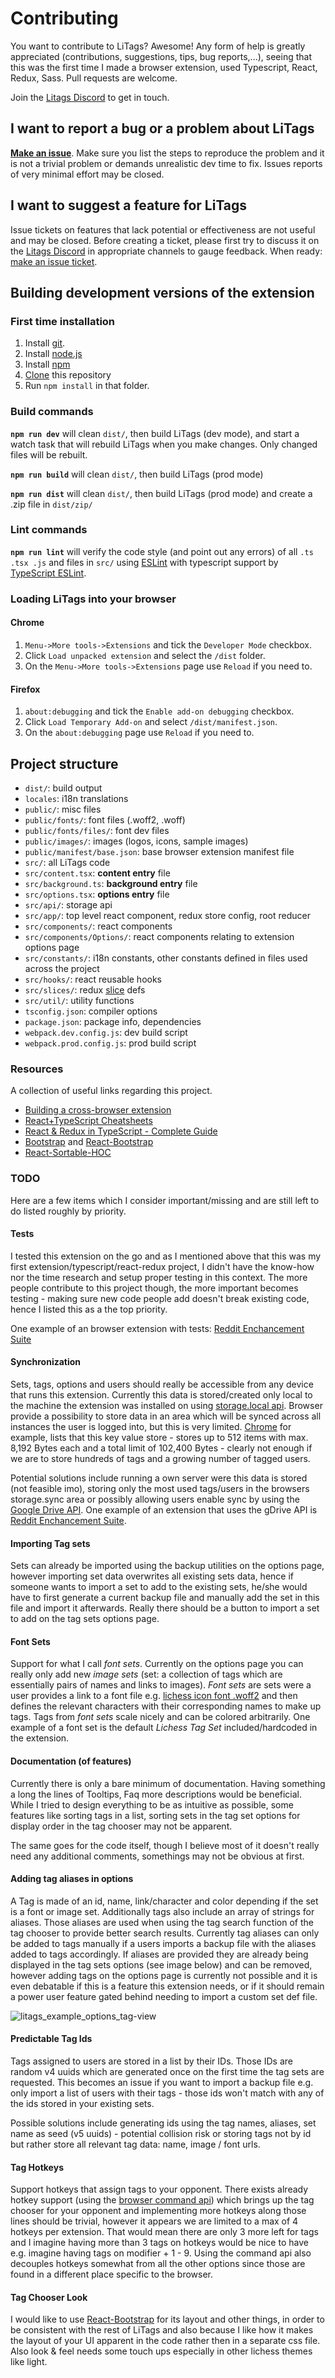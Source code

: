 Contributing
============

You want to contribute to LiTags? Awesome! Any form of help is greatly appreciated 
(contributions, suggestions, tips, bug reports,...), seeing that this was the first time I made a browser extension, 
used Typescript, React, Redux, Sass. Pull requests are welcome.

Join the [Litags Discord](https://discord.gg/4d7QWUK) to get in touch.

## I want to report a bug or a problem about LiTags

[__Make an issue__](https://github.com/mpunkenhofer/litags/issues/new). Make sure you list the steps to reproduce the 
problem and it is not a trivial problem or demands unrealistic dev time to fix. Issues reports of very minimal effort 
may be closed. 

## I want to suggest a feature for LiTags

Issue tickets on features that lack potential or effectiveness are not useful and may be closed. Before creating a 
ticket, please first try to discuss it on the [Litags Discord](https://discord.gg/4d7QWUK) in appropriate channels to
gauge feedback. When ready: [make an issue ticket](https://github.com/mpunkenhofer/litags/issues/new).

## Building development versions of the extension

### First time installation

1. Install [git](https://git-scm.com/).
2. Install [node.js](https://nodejs.org)
3. Install [npm](https://www.npmjs.com/get-npm)
4. [Clone](https://help.github.com/articles/cloning-a-repository/) this repository 
5. Run `npm install` in that folder.

### Build commands

**`npm run dev`** will clean `dist/`, then build LiTags (dev mode), and start a watch task that will rebuild LiTags when 
you make changes. Only changed files will be rebuilt.

**`npm run build`** will clean `dist/`, then build LiTags (prod mode)

**`npm run dist`** will clean `dist/`, then build LiTags (prod mode) and create a .zip file in `dist/zip/`

### Lint commands

**`npm run lint`** will verify the code style (and point out any errors) of all `.ts .tsx .js` and files in `src/` 
using  [ESLint](http://eslint.org/) with typescript support by 
[TypeScript ESLint](https://github.com/typescript-eslint/typescript-eslint).

### Loading LiTags into your browser

#### Chrome

1. `Menu->More tools->Extensions` and tick the `Developer Mode` checkbox.
2. Click `Load unpacked extension` and select the `/dist` folder.
3. On the `Menu->More tools->Extensions` page use `Reload` if you need to.

#### Firefox

1. `about:debugging` and tick the `Enable add-on debugging` checkbox.
2. Click `Load Temporary Add-on` and select `/dist/manifest.json`.
3. On  the `about:debugging` page use `Reload` if you need to.

## Project structure

  - `dist/`: build output
  - `locales`: i18n translations
  - `public/`: misc files
  - `public/fonts/`: font files (.woff2, .woff)
  - `public/fonts/files/`: font dev files
  - `public/images/`: images (logos, icons, sample images)
  - `public/manifest/base.json`: base browser extension manifest file
  - `src/`: all LiTags code
  - `src/content.tsx`: **content entry** file
  - `src/background.ts`: **background entry** file
  - `src/options.tsx`: **options entry** file
  - `src/api/`: storage api 
  - `src/app/`: top level react component, redux store config, root reducer
  - `src/components/`: react components
  - `src/components/Options/`: react components relating to extension options page
  - `src/constants/`: i18n constants, other constants defined in files used across the project
  - `src/hooks/`: react reusable hooks
  - `src/slices/`: redux [slice](https://redux-toolkit.js.org/api/createslice/) defs 
  - `src/util/`: utility functions
  - `tsconfig.json`: compiler options
  - `package.json`: package info, dependencies
  - `webpack.dev.config.js`: dev build script
  - `webpack.prod.config.js`: prod build script

### Resources

A collection of useful links regarding this project.
- [Building a cross-browser extension](https://developer.mozilla.org/en-US/docs/Mozilla/Add-ons/WebExtensions/Build_a_cross_browser_extension)
- [React+TypeScript Cheatsheets](https://github.com/typescript-cheatsheets/react-typescript-cheatsheet)
- [React & Redux in TypeScript - Complete Guide](https://github.com/piotrwitek/react-redux-typescript-guide)
- [Bootstrap](https://getbootstrap.com/) and [React-Bootstrap](https://react-bootstrap.github.io/)
- [React-Sortable-HOC](https://github.com/clauderic/react-sortable-hoc)
  
### TODO

Here are a few items which I consider important/missing and are still left to do listed roughly by priority. 

#### Tests

I tested this extension on the go and as I mentioned above that this was my first extension/typescript/react-redux 
project, I didn't have the know-how nor the time research and setup proper testing in this context. The more people 
contribute to this project though, the more important becomes testing - making sure new code people add doesn't break
existing code, hence I listed this as a the top priority.  

One example of an browser extension with tests: 
[Reddit Enchancement Suite](https://github.com/honestbleeps/Reddit-Enhancement-Suite)

#### Synchronization

Sets, tags, options and users should really be accessible from any device that runs this extension. Currently this data 
is stored/created only local to the machine the extension was installed on using 
[storage.local api](https://developer.mozilla.org/en-US/docs/Mozilla/Add-ons/WebExtensions/API/storage/local). Browser
provide a possibility to store data in an area which will be synced across all instances the user is logged into, but 
this is very limited. [Chrome](https://developer.chrome.com/apps/storage#property-sync) for example, lists that this key 
value store - stores up to 512 items with max. 8,192 Bytes each and a total limit of 102,400 Bytes - clearly not enough 
if we are to store hundreds of tags and a growing number of tagged users. 

Potential solutions include running a own server were this data is stored (not feasible imo), storing only the most 
used tags/users in the browsers storage.sync area or possibly allowing users enable sync by using the 
[Google Drive API](https://developers.google.com/drive/api/v3/reference). 
One example of an extension that uses the gDrive API is 
[Reddit Enchancement Suite](https://github.com/honestbleeps/Reddit-Enhancement-Suite).

#### Importing Tag sets

Sets can already be imported using the backup utilities on the options page, however importing set data overwrites all
existing sets data, hence if someone wants to import a set to add to the existing sets, he/she would have to first 
generate a current backup file and manually add the set in this file and import it afterwards. Really there should be
a button to import a set to add on the tag sets options page. 

#### Font Sets

Support for what I call _font sets_. Currently on the options page you can really only add new _image sets_ 
(set: a collection of tags which are essentially pairs of names and links to images). _Font sets_ are sets were a user
provides a link to a font file e.g. 
[lichess icon font .woff2](https://github.com/ornicar/lila/blob/master/public/font/lichess.chess.woff2) and then defines
the relevant characters with their corresponding names to make up tags. Tags from _font sets_ scale nicely and can be 
colored arbitrarily. One example of a font set is the default _Lichess Tag Set_ included/hardcoded in the extension.

#### Documentation (of features) 

Currently there is only a bare minimum of documentation. Having something a long the lines of Tooltips, Faq more 
descriptions would be beneficial. While I tried to design everything to be as intuitive as possible, some features like
sorting tags in a list, sorting sets in the tag set options for display order in the tag chooser may not be apparent. 

The same goes for the code itself, though I believe most of it doesn't really need any additional comments, somethings
may not be obvious at first.

#### Adding tag aliases in options

A Tag is made of an id, name, link/character and color depending if the set is a font or image set. Additionally tags
also include an array of strings for aliases. Those aliases are used when using the tag search function of the tag 
chooser to provide better search results. Currently tag aliases can only be added to tags manually if a users imports
a backup file with the aliases added to tags accordingly. If aliases are provided they are already being displayed
in the tag sets options (see image below) and can be removed, however adding tags on the options page is currently 
not possible and it is even debatable if this is a feature this extension needs, or if it should remain a power user 
feature gated behind needing to import a custom set def file. 

<img src="https://raw.githubusercontent.com/mpunkenhofer/litags/master/public/images/litags_example_options_tag-view.png" alt="litags_example_options_tag-view"/>

#### Predictable Tag Ids

Tags assigned to users are stored in a list by their IDs. Those IDs are random v4 uuids which are generated once on
the first time the tag sets are requested. This becomes an issue if you want to import a backup file e.g. only import a 
list of users with their tags - those ids won't match with any of the ids stored in your existing sets.

Possible solutions include generating ids using the tag names, aliases, set name as seed (v5 uuids) - potential 
collision risk or storing tags not by id but rather store all relevant tag data: name, image / font urls.  

#### Tag Hotkeys

Support hotkeys that assign tags to your opponent. There exists already hotkey support (using the 
[browser command api](https://developer.mozilla.org/en-US/docs/Mozilla/Add-ons/WebExtensions/API/commands/Command)) 
which brings up the tag chooser for your opponent and implementing more hotkeys along those lines should be trivial,
however it appears we are limited to a max of 4 hotkeys per extension. That would mean there are only 3 more left
for tags and I imagine having more than 3 tags on hotkeys would be nice to have e.g. imagine having tags on 
modifier + 1 - 9. Using the command api also decouples hotkeys somewhat from all the other options since those are found
in a different place specific to the browser.  

#### Tag Chooser Look

I would like to use [React-Bootstrap](https://react-bootstrap.github.io/) for its layout and other things, in order 
to be consistent with the rest of LiTags and also because I like how it makes the layout of your UI apparent in the code
rather then in a separate css file. Also look & feel needs some touch ups especially in other lichess themes like light.